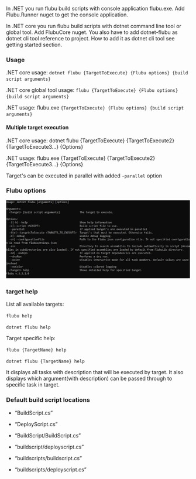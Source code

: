 

In .NET you run flubu build scripts with console application flubu.exe. Add Flubu.Runner nuget to get the console application.

In .NET core you run flubu build scripts with dotnet command line tool or global tool. Add FlubuCore nuget. You also have to add dotnet-flubu as dotnet cli tool reference to project. How to add it as dotnet cli tool see getting started section.

### **Usage**


.NET core usage: `dotnet flubu {TargetToExecute} {Flubu options} {build script arguments}`

.NET core global tool usage: `flubu {TargetToExecute} {Flubu options} {build script arguments}`

.NET usage: flubu.exe `{TargetToExecute} {Flubu options} {build script arguments}`

#### Multiple target execution

.NET core usage: dotnet flubu {TargetToExecute} {TargetToExecute2} {TargetToExecute3...} {Options}

.NET usage: flubu.exe {TargetToExecute} {TargetToExecute2} {TargetToExecute3...} {Options}

Target's can be executed in parallel with added `-parallel` option 
### **Flubu options**

![N/A](img/FlubuHelp.png "Flubu help")

### **target help**

List all available targets:

`flubu help`

`dotnet flubu help`

Target specific help:

`flubu {TargetName} help`

`dotnet flubu {TargetName} help`

It displays all tasks with description that will be executed by target. It also displays which argument(with description) can be passed through to specific task in target. 

### **Default build script locations**

- “BuildScript.cs”

- “DeployScript.cs”

- “BuildScript/BuildScript.cs”

- “buildscript/deployscript.cs”

- “buildscripts/buildscript.cs”

- “buildscripts/deployscript.cs”
